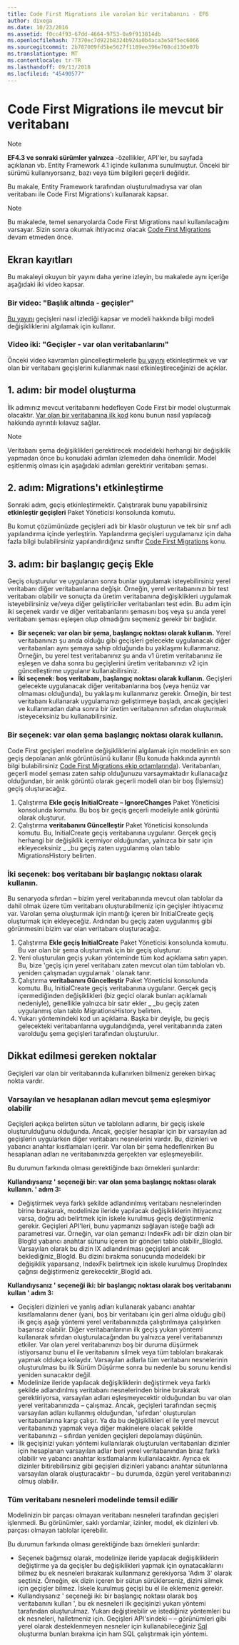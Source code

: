 ```yaml
---
title: Code First Migrations ile varolan bir veritabanını - EF6
author: divega
ms.date: 10/23/2016
ms.assetid: f0cc4f93-67dd-4664-9753-0a9f913814db
ms.openlocfilehash: 77370ec7d922b8324b924a0b4aca3e58f5ec6066
ms.sourcegitcommit: 2b787009fd5be5627f1189ee396e708cd130e07b
ms.translationtype: MT
ms.contentlocale: tr-TR
ms.lasthandoff: 09/13/2018
ms.locfileid: "45490577"
---
```

# <a name="code-first-migrations-with-an-existing-database"></a>Code First Migrations ile mevcut bir veritabanı
> [!NOTE]
> **EF4.3 ve sonraki sürümler yalnızca** -özellikler, API'ler, bu sayfada açıklanan vb. Entity Framework 4.1 içinde kullanıma sunulmuştur. Önceki bir sürümü kullanıyorsanız, bazı veya tüm bilgileri geçerli değildir.

Bu makale, Entity Framework tarafından oluşturulmadıysa var olan veritabanı ile Code First Migrations'ı kullanarak kapsar.

> [!NOTE]
> Bu makalede, temel senaryolarda Code First Migrations nasıl kullanılacağını varsayar. Sizin sonra okumak ihtiyacınız olacak [Code First Migrations](~/ef6/modeling/code-first/migrations/index.md) devam etmeden önce.

## <a name="screencasts"></a>Ekran kayıtları

Bu makaleyi okuyun bir yayını daha yerine izleyin, bu makalede aynı içeriğe aşağıdaki iki video kapsar.

### <a name="video-one-migrations---under-the-hood"></a>Bir video: "Başlık altında - geçişler"

[Bu yayını](http://channel9.msdn.com/blogs/ef/migrations-under-the-hood) geçişleri nasıl izlediği kapsar ve modeli hakkında bilgi modeli değişikliklerini algılamak için kullanır.

### <a name="video-two-migrations---existing-databases"></a>Video iki: "Geçişler - var olan veritabanlarını"

Önceki video kavramları güncelleştirmelerle [bu yayını](http://channel9.msdn.com/blogs/ef/migrations-existing-databases) etkinleştirmek ve var olan bir veritabanı geçişlerini kullanmak nasıl etkinleştireceğinizi de açıklar.

## <a name="step-1-create-a-model"></a>1. adım: bir model oluşturma

İlk adımınız mevcut veritabanını hedefleyen Code First bir model oluşturmak olacaktır. [Var olan bir veritabanına ilk kod](~/ef6/modeling/code-first/workflows/existing-database.md) konu bunun nasıl yapılacağı hakkında ayrıntılı kılavuz sağlar.

>[!NOTE]
> Veritabanı şema değişiklikleri gerektirecek modeldeki herhangi bir değişiklik yapmadan önce bu konudaki adımları izlemeden daha önemlidir. Model eşitlenmiş olması için aşağıdaki adımları gerektirir veritabanı şeması.

## <a name="step-2-enable-migrations"></a>2. adım: Migrations'ı etkinleştirme

Sonraki adım, geçiş etkinleştirmektir. Çalıştırarak bunu yapabilirsiniz **etkinleştir geçişleri** Paket Yöneticisi konsolunda komutu.

Bu komut çözümünüzde geçişleri adlı bir klasör oluşturun ve tek bir sınıf adlı yapılandırma içinde yerleştirin. Yapılandırma geçişleri uygulamanız için daha fazla bilgi bulabilirsiniz yapılandırdığınız sınıftır [Code First Migrations](~/ef6/modeling/code-first/migrations/index.md) konu.

## <a name="step-3-add-an-initial-migration"></a>3. adım: bir başlangıç geçiş Ekle

Geçiş oluşturulur ve uygulanan sonra bunlar uygulamak isteyebilirsiniz yerel veritabanı diğer veritabanlarına değişir. Örneğin, yerel veritabanınızı bir test veritabanı olabilir ve sonuçta da üretim veritabanına değişiklikleri uygulamak isteyebilirsiniz ve/veya diğer geliştiriciler veritabanları test edin. Bu adım için iki seçenek vardır ve diğer veritabanlarını şemasını boş veya şu anda yerel veritabanı şeması eşleşen olup olmadığını seçmeniz gerekir bir bağlıdır.

-   **Bir seçenek: var olan bir şema, başlangıç noktası olarak kullanın.** Yerel veritabanınızı şu anda olduğu gibi geçişleri gelecekte uygulanacak diğer veritabanları aynı şemaya sahip olduğunda bu yaklaşımı kullanmanız. Örneğin, bu yerel test veritabanınız şu anda v1 üretim veritabanınız ile eşleşen ve daha sonra bu geçişlerini üretim veritabanınızı v2 için güncelleştirme uygulanır kullanabilirsiniz.
-   **İki seçenek: boş veritabanı, başlangıç noktası olarak kullanın.** Geçişleri gelecekte uygulanacak diğer veritabanlarına boş (veya henüz var olmaması olduğunda), bu yaklaşımı kullanmanız gerekir. Örneğin, bir test veritabanı kullanarak uygulamanızı geliştirmeye başladı, ancak geçişleri ve kullanmadan daha sonra bir üretim veritabanının sıfırdan oluşturmak isteyeceksiniz bu kullanabilirsiniz.

### <a name="option-one-use-existing-schema-as-a-starting-point"></a>Bir seçenek: var olan şema başlangıç noktası olarak kullanın.

Code First geçişleri modeline değişikliklerini algılamak için modelinin en son geçiş depolanan anlık görüntüsünü kullanır (Bu konuda hakkında ayrıntılı bilgi bulabilirsiniz [Code First Migrations ekip ortamlarında](~/ef6/modeling/code-first/migrations/teams.md)). Veritabanları, geçerli model şeması zaten sahip olduğunuzu varsaymaktadır kullanacağız olduğundan, bir anlık görüntü olarak geçerli modeli olan bir boş (İşlemsiz) geçiş oluşturacağız.

1.  Çalıştırma **Ekle geçiş InitialCreate – IgnoreChanges** Paket Yöneticisi konsolunda komutu. Bu boş bir geçiş geçerli modeliyle anlık görüntü olarak oluşturur.
2.  Çalıştırma **veritabanını Güncelleştir** Paket Yöneticisi konsolunda komutu. Bu, InitialCreate geçiş veritabanına uygulanır. Gerçek geçiş herhangi bir değişiklik içermiyor olduğundan, yalnızca bir satır için ekleyeceksiniz \_ \_bu geçiş zaten uygulanmış olan tablo MigrationsHistory belirten.

### <a name="option-two-use-empty-database-as-a-starting-point"></a>İki seçenek: boş veritabanı bir başlangıç noktası olarak kullanın.

Bu senaryoda sıfırdan – bizim yerel veritabanında mevcut olan tablolar da dahil olmak üzere tüm veritabanı oluşturabilmeniz için geçişler ihtiyacımız var. Varolan şema oluşturmak için mantığı içeren bir InitialCreate geçiş oluşturmak için ekleyeceğiz. Ardından bu geçiş zaten uygulanmış gibi görünmesini bizim var olan veritabanı oluşturacağız.

1.  Çalıştırma **Ekle geçiş InitialCreate** Paket Yöneticisi konsolunda komutu. Bu var olan bir şema oluşturmak için bir geçiş oluşturur.
2.  Yeni oluşturulan geçiş yukarı yönteminde tüm kod açıklama satırı yapın. Bu, bize 'geçiş için yerel veritabanı zaten mevcut olan tüm tabloları vb. yeniden çalışmadan uygulamak ' olanak tanır.
3.  Çalıştırma **veritabanını Güncelleştir** Paket Yöneticisi konsolunda komutu. Bu, InitialCreate geçiş veritabanına uygulanır. Gerçek geçiş içermediğinden değişiklikleri (biz geçici olarak bunları açıklamalı nedeniyle), genellikle yalnızca bir satır ekler \_ \_bu geçiş zaten uygulanmış olan tablo MigrationsHistory belirten.
4.  Yukarı yöntemindeki kod un açıklama. Başka bir deyişle, bu geçiş gelecekteki veritabanlarına uygulandığında, yerel veritabanında zaten varolduğu şema geçişleri tarafından oluşturulur.

## <a name="things-to-be-aware-of"></a>Dikkat edilmesi gereken noktalar

Geçişleri var olan bir veritabanında kullanırken bilmeniz gereken birkaç nokta vardır.

### <a name="defaultcalculated-names-may-not-match-existing-schema"></a>Varsayılan ve hesaplanan adları mevcut şema eşleşmiyor olabilir

Geçişleri açıkça belirten sütun ve tabloların adlarını, bir geçiş iskele oluşturulduğunu olduğunda. Ancak, geçişler hesaplar için bir varsayılan ad geçişlerin uygularken diğer veritabanı nesnelerini vardır. Bu, dizinleri ve yabancı anahtar kısıtlamaları içerir. Var olan bir şema hedeflenirken Bu hesaplanan adları ne veritabanınızda gerçekten var eşleşmeyebilir.

Bu durumun farkında olması gerektiğinde bazı örnekleri şunlardır:

**Kullandıysanız ' seçeneği bir: var olan şema başlangıç noktası olarak kullanın. ' adım 3:**

-   Değiştirmek veya farklı şekilde adlandırılmış veritabanı nesnelerinden birine bırakarak, modelinize ileride yapılacak değişikliklerin ihtiyacınız varsa, doğru adı belirtmek için iskele kurulmuş geçiş değiştirmeniz gerekir. Geçişleri API'leri, bunu yapmanızı sağlayan isteğe bağlı adı parametresi var.
    Örneğin, var olan şemanızı IndexFk adlı bir dizin olan bir BlogId yabancı anahtar sütunu içeren bir gönderi tablo olabilir\_BlogId. Varsayılan olarak bu dizin IX adlandırılması geçişleri ancak beklediğiniz\_BlogId. Bu dizini bırakma sonucunda modeldeki bir değişiklik yaparsanız, IndexFk belirtmek için iskele kurulmuş DropIndex çağrısı değiştirmeniz gerekecektir\_BlogId adı.

**Kullandıysanız ' seçeneği iki: bir başlangıç noktası olarak boş veritabanını kullan ' adım 3:**

-   Geçişleri dizinleri ve yanlış adları kullanarak yabancı anahtar kısıtlamalarını dener (yani, boş bir veritabanı için geri alma olduğu gibi) ilk geçiş aşağı yöntemi yerel veritabanınızda çalıştırılmaya çalışılırken başarısız olabilir. Diğer veritabanlarının ilk geçiş yukarı yöntemi kullanarak sıfırdan oluşturulacağından bu yalnızca yerel veritabanınızı etkiler.
    Var olan yerel veritabanınızı boş bir duruma düşürmek istiyorsanız bunu el ile veritabanını silmek veya tüm tabloları bırakarak yapmak oldukça kolaydır. Varsayılan adlarla tüm veritabanı nesnelerinin oluşturulması bu ilk Sürüm Düşürme sonra bu nedenle bu sorunu kendisi yeniden sunacaktır değil.
-   Modelinize ileride yapılacak değişikliklerin değiştirmek veya farklı şekilde adlandırılmış veritabanı nesnelerinden birine bırakarak gerektiriyorsa, varsayılan adları eşleşmeyecektir olduğundan bu var olan yerel veritabanınızda – çalışmaz. Ancak, geçişleri tarafından seçmiş varsayılan adları kullanmış olduğundan, 'sıfırdan' oluşturulan veritabanlarına karşı çalışır.
    Ya da bu değişiklikleri el ile yerel mevcut veritabanınızı yapmak veya diğer makinelere olacak şekilde veritabanınızı – sıfırdan yeniden geçişleri depolamayı düşünün.
-   İlk geçişinizi yukarı yöntemi kullanılarak oluşturulan veritabanları dizinler için hesaplanan varsayılan adlar beri yerel veritabanından biraz farklı olabilir ve yabancı anahtar kısıtlamalarını kullanılacaktır. Ayrıca ek dizinler bitirebilirsiniz gibi geçişleri dizinleri yabancı anahtar sütunlarına varsayılan olarak oluşturacaktır – bu durumda, özgün yerel veritabanınızı olmuş olabilir.

### <a name="not-all-database-objects-are-represented-in-the-model"></a>Tüm veritabanı nesneleri modelinde temsil edilir

Modelinizin bir parçası olmayan veritabanı nesneleri tarafından geçişleri işlenmedi. Bu görünümler, saklı yordamlar, izinler, model, ek dizinleri vb. parçası olmayan tablolar içerebilir.

Bu durumun farkında olması gerektiğinde bazı örnekleri şunlardır:

-   Seçenek bağımsız olarak, modelinize ileride yapılacak değişikliklerin değiştirme ya da geçişler bu değişiklikleri yapmak için oynatacaklarını bilmez bu ek nesneleri bırakarak kullanmanız gerekiyorsa 'Adım 3' olarak seçtiniz. Örneğin, ek dizin içeren bir sütun sürüklerseniz, dizini silmek için geçişler bilmez. İskele kurulmuş geçişi bu el ile eklemeniz gerekir.
-   Kullandıysanız ' seçeneği iki: bir başlangıç noktası olarak boş veritabanını kullan ', bu ek nesneleri ilk geçişinizi yukarı yöntemi tarafından oluşturulmaz.
    Yukarı değiştirebilir ve istediğiniz yöntemleri bu ek nesneleri, halletmeniz için. Geçişleri API'sindeki – – görünümleri gibi yerel olarak desteklenmeyen nesneler için kullanabileceğiniz [Sql](https://msdn.microsoft.com/library/system.data.entity.migrations.dbmigration.sql.aspx) oluşturma bunları bırakma için ham SQL çalıştırmak için yöntemi.
